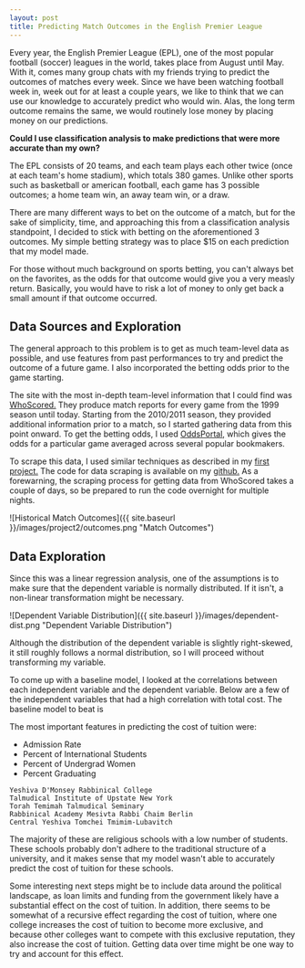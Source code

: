 ```yaml
---
layout: post
title: Predicting Match Outcomes in the English Premier League
---
```


Every year, the English Premier League (EPL), one of the most popular football (soccer) leagues in the world, takes place from August until May. With it, comes many group chats with my friends trying to predict the outcomes of matches every week. Since we have been watching football week in, week out for at least a couple years, we like to think that we can use our knowledge to accurately predict who would win. Alas, the long term outcome remains the same, we would routinely lose money by placing money on our predictions.

**Could I use classification analysis to make predictions that were more accurate than my own?**

The EPL consists of 20 teams, and each team plays each other twice (once at each team's home stadium), which totals 380 games. Unlike other sports such as basketball or american football, each game has 3 possible outcomes; a home team win, an away team win, or a draw.

There are many different ways to bet on the outcome of a match, but for the sake of simplicity, time, and approaching this from a classification analysis standpoint, I decided to stick with betting on the aforementioned 3 outcomes. My simple betting strategy was to place $15 on each prediction that my model made. 

For those without much background on sports betting, you can't always bet on the favorites, as the odds for that outcome would give you a very measly return. Basically, you would have to risk a lot of money to only get back a small amount if that outcome occurred.

## Data Sources and Exploration ##

The general approach to this problem is to get as much team-level data as possible, and use features from past performances to try and predict the outcome of a future game. I also incorporated the betting odds prior to the game starting. 

The site with the most in-depth team-level information that I could find was [WhoScored.](https://www.whoscored.com/) They produce match reports for every game from the 1999 season until today. Starting from the 2010/2011 season, they provided additional information prior to a match, so I started gathering data from this point onward. To get the betting odds, I used [OddsPortal,](http://www.oddsportal.com/) which gives the odds for a particular game averaged across several popular bookmakers.

To scrape this data, I used similar techniques as described in my [first project.](https://kstern31.github.io/CollegeCosts-Part1/) The code for data scraping is available on my [github.](https://github.com/kstern31/Predicting-Match-Outcomes-in-EPL/tree/master/data_collection_and_analysis) As a forewarning, the scraping process for getting data from WhoScored takes a couple of days, so be prepared to run the code overnight for multiple nights.

![Historical Match Outcomes]({{ site.baseurl }}/images/project2/outcomes.png "Match Outcomes")













## Data Exploration ##
Since this was a linear regression analysis, one of the assumptions is to make sure that the dependent variable is normally
distributed. If it isn't, a non-linear transformation might be necessary.

![Dependent Variable Distribution]({{ site.baseurl }}/images/dependent-dist.png "Dependent Variable Distribution")

Although the distribution of the dependent variable is slightly right-skewed, it still roughly follows a normal distribution, so I will proceed without transforming my variable.

To come up with a baseline model, I looked at the correlations between each independent variable and the dependent variable. Below are a few of the independent variables that had a high correlation with total cost. The baseline model to beat is 


The most important features in predicting the cost of tuition were:
* Admission Rate
* Percent of International Students
* Percent of Undergrad Women
* Percent Graduating


```
Yeshiva D'Monsey Rabbinical College	
Talmudical Institute of Upstate New York	
Torah Temimah Talmudical Seminary	
Rabbinical Academy Mesivta Rabbi Chaim Berlin	
Central Yeshiva Tomchei Tmimim-Lubavitch	
```

The majority of these are religious schools with a low number of students. These schools probably don't adhere to the traditional structure of a university, and it makes sense that my model wasn't able to accurately predict the cost of tuition for these schools. 

Some interesting next steps might be to include data around the political landscape, as loan limits and funding from the government likely have a substantial effect on the cost of tuition. In addition, there seems to be somewhat of a recursive effect regarding the cost of tuition, where one college increases the cost of tuition to become more exclusive, and because other colleges want to compete with this exclusive reputation, they also increase the cost of tuition. Getting data over time might be one way to try and account for this effect.








